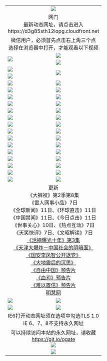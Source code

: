 ﻿<table>
  <tr></tr>
  <tr><td colspan=2 align=center><img src="https://cloud.githubusercontent.com/assets/11880933/13434984/f430fae2-e012-11e5-814f-c2df1e82b247.jpg" /></td></tr>
  <tr><td colspan=2 align=center>网门<br>最新动态网址，请点击进入
<br>https://d3g85sth12iopg.cloudfront.net
    </td>
  </tr>
  <tr>
    <td colspan=2 align=center>微信用户，必须首先点击右上角三个点<br>选择在浏览器中打开，才能观看以下视频</td>
  </tr>
  <tr>
    <td rowspan=2><a href="https://d3g85sth12iopg.cloudfront.net/ogUP.aspx?name=11DKC.mp4&count=T:2,2:8,1:16&from=github" target="_blank"><img src="https://d3g85sth12iopg.cloudfront.net/Up/11DKC1.jpg" /></a></td> 
    <td><div><a href="https://d3g85sth12iopg.cloudfront.net/ogUP.aspx?name=LRWS.mp4&count=7B:9,6B:44,5A:10,5B:35,4A:14,4B:19,3A:10,3B:26,2A:16,2B:21,1A:23,1B:29&current=7B:9" target="_blank"><img src="https://d3g85sth12iopg.cloudfront.net/Up/LRWS.jpg" /></a></td>
   </tr>
  <tr>
    <td><a href="https://d3g85sth12iopg.cloudfront.net/ogNiceVedio.aspx" target="_blank"><img src="https://d3g85sth12iopg.cloudfront.net/Up/11TGKDY.jpg" /></a></td>
  </tr>
  <tr>
    <td><a href="https://d3g85sth12iopg.cloudfront.net/ogUP.aspx?name=JQR.mp4&count=2" target="_blank"><img src="https://d3g85sth12iopg.cloudfront.net/Up/JQR.jpg" /></a></td>   
    <td rowspan=2><a href="https://d3g85sth12iopg.cloudfront.net/ogUP.aspx?name=JP.mp4&count=9" target="_blank"><img src="https://d3g85sth12iopg.cloudfront.net/Up/JP.jpg" /></td>
  </tr>
  <tr>
    <td><a href="https://d3g85sth12iopg.cloudfront.net/ogUP.aspx?name=WH.mp4" target="_blank"><img src="https://d3g85sth12iopg.cloudfront.net/Up/WH.jpg" /></a></td>
  </tr>
  <tr>
    <td><a href="https://d3g85sth12iopg.cloudfront.net/ogUP.aspx?name=SSZJ.mp4&count=480P:9,S:3" target="_blank"><img src="https://d3g85sth12iopg.cloudfront.net/Up/SSZJ.jpg" /></a></td>
    <td><a href="https://d3g85sth12iopg.cloudfront.net/ogUP.aspx?name=ZY.mp4&count=2015:16" target="_blank"><img src="https://d3g85sth12iopg.cloudfront.net/Up/ZY.jpg" /></a</td>
  </tr>
  <tr>
    <td><a href="https://d3g85sth12iopg.cloudfront.net/ogUP.aspx?name=XTFY.mp4&count=B:2,A:24" target="_blank"><img src="https://d3g85sth12iopg.cloudfront.net/Up/XTFY.jpg" /></a></td>
    <td><a href="https://d3g85sth12iopg.cloudfront.net/ogUP.aspx?name=1XQK.mp4&count=13" target="_blank"><img src="https://d3g85sth12iopg.cloudfront.net/Up/1XQK.jpg" /></a</td>
  </tr>
  <tr>
    <td><a href="https://d3g85sth12iopg.cloudfront.net/ogUP.aspx?name=1LYF.mp4&count=2" target="_blank"><img src="https://d3g85sth12iopg.cloudfront.net/Up/1LYF0.jpg" /></a></td>
    <td><a href="https://d3g85sth12iopg.cloudfront.net/ogUP.aspx?name=1ZGC.mp4&count=6" target="_blank"><img src="https://d3g85sth12iopg.cloudfront.net/Up/1ZGC0.jpg" /></a></td>
  </tr>
  <tr>
    <td><a href="https://d3g85sth12iopg.cloudfront.net/ogUP.aspx?name=1ZKM.mp4&count=3&current=3" target="_blank"><img src="https://d3g85sth12iopg.cloudfront.net/Up/1ZKM0.jpg" /></a></td>  
    <td><a href="https://d3g85sth12iopg.cloudfront.net/ogUP.aspx?name=1WWY.mp4&count=6&current=6" target="_blank"><img src="https://d3g85sth12iopg.cloudfront.net/Up/1WWY0.jpg" /></a></td>
  </tr>
  <tr>
    <td><a href="https://d3g85sth12iopg.cloudfront.net/ogUP.aspx?name=10JGY.mp4&count=3" target="_blank"><img src="https://d3g85sth12iopg.cloudfront.net/Up/10JGY0.jpg" /></a></td>
    <td><a href="https://d3g85sth12iopg.cloudfront.net/ogUP.aspx?name=10CYS.mp4&count=2" target="_blank"><img src="https://d3g85sth12iopg.cloudfront.net/Up/10CYS0.jpg" /></a></td>
  </tr>
  <tr>
    <td><a href="https://d3g85sth12iopg.cloudfront.net/ogUP.aspx?name=4SQQ.mp4&count=201603:9,201602:20,201601:21&current=201603:9" target="_blank"><img src="https://d3g85sth12iopg.cloudfront.net/Up/4SQQ0.jpg"/></a></td>
    <td><a href="https://d3g85sth12iopg.cloudfront.net/ogUP.aspx?name=4SHQ.mp4&count=201603:11,201602:27,201601:28&current=201603:11" target="_blank"><img src="https://d3g85sth12iopg.cloudfront.net/Up/4SHQ0.jpg"/></a></td>
  </tr>
  <tr>
    <td><a href="https://d3g85sth12iopg.cloudfront.net/ogUP.aspx?name=4SZG.mp4&count=201603:10,201602:21,201601:23&current=201603:10" target="_blank"><img src="https://d3g85sth12iopg.cloudfront.net/Up/4SZG0.jpg"/></a></td>
    <td><a href="https://d3g85sth12iopg.cloudfront.net/ogUP.aspx?name=4SDJ.mp4&count=201603A:10,201603B:6,201602A:24,201602B:7,201601A:48,201601B:6&current=201603A:10" target="_blank"><img src="https://d3g85sth12iopg.cloudfront.net/Up/4SDJ0.jpg"/></a></td>
  </tr>
  <tr>
    <td><a href="https://d3g85sth12iopg.cloudfront.net/ogUP.aspx?name=4SGX.mp4&count=201603:2&current=201603:2" target="_blank"><img src="https://d3g85sth12iopg.cloudfront.net/Up/4SGX0.jpg"/></a></td>
    <td><a href="https://d3g85sth12iopg.cloudfront.net/ogUP.aspx?name=4SHD.mp4&count=201603:3&current=201603:1" target="_blank"><img src="https://d3g85sth12iopg.cloudfront.net/Up/4SHD0.jpg"/></a></td>
  </tr>
  <tr>
    <td><a href="https://d3g85sth12iopg.cloudfront.net/ogUP.aspx?name=4CTX.mp4&count=201603:2,201602:3,201601:4&current=201603:2" target="_blank"><img src="https://d3g85sth12iopg.cloudfront.net/Up/4CTX0.jpg"/></a></td>
    <td><a href="https://d3g85sth12iopg.cloudfront.net/ogUP.aspx?name=4CWZ.mp4&count=201603:1,201602:4,201601:4&current=201603:1" target="_blank"><img src="https://d3g85sth12iopg.cloudfront.net/Up/4CWZ0.jpg"/></a></td>
  </tr>
  <tr>
    <td><a href="https://d3g85sth12iopg.cloudfront.net/onUP.aspx?name=https://d2t6x1lwzcff38.cloudfront.net/" target="_blank"><img src="https://d3g85sth12iopg.cloudfront.net/Up/0DTW.jpg"/></a></td>
    <td><a href="https://d3g85sth12iopg.cloudfront.net/onUP.aspx?name=https://d240ns8up8earz.cloudfront.net/acenter/" target="_blank"><img src="https://d3g85sth12iopg.cloudfront.net/Up/0TDW.jpg" /></a></td>
  </tr>
  <tr>
    <td><a href="https://d3g85sth12iopg.cloudfront.net/onUP.aspx?name=https://d4508d6vomz2p.cloudfront.net/gb/nsc413.htm" target="_blank"><img src="https://d3g85sth12iopg.cloudfront.net/Up/0DJY.jpg" /></a></td>
    <td><a href="https://d3g85sth12iopg.cloudfront.net/onUP.aspx?name=https://d3bxwq7vzudb5l.cloudfront.net/xtr/gb/prog204.html" target="_blank"><img src="https://d3g85sth12iopg.cloudfront.net/Up/0XTR.jpg" /></a></td>
  </tr>
  <tr>
    <td><a href="https://d3g85sth12iopg.cloudfront.net/onUP.aspx?name=https://d3aj00iefsmfgc.cloudfront.net/" target="_blank"><img src="https://d3g85sth12iopg.cloudfront.net/Up/0MHW.jpg" /></a></td>
    <td><a href="https://d3g85sth12iopg.cloudfront.net/onUP.aspx?name=https://d1sbg9daat0zu5.cloudfront.net/" target="_blank"><img src="https://d3g85sth12iopg.cloudfront.net/Up/0ZJW.jpg" /></a></td>
  </tr>
  <tr>
    <td><a href="https://d3g85sth12iopg.cloudfront.net/ogUP.aspx?name=0FG.zip" target="_blank"><img src="https://d3g85sth12iopg.cloudfront.net/Up/0FG.jpg" /></a></td>
    <td><a href="https://d3g85sth12iopg.cloudfront.net/ogUP.aspx?name=0FGA.apk" target="_blank"><img src="https://d3g85sth12iopg.cloudfront.net/Up/0FGA.jpg" /></a></td>
  </tr>
  <tr>
    <td><a href="https://d3g85sth12iopg.cloudfront.net/ogUP.aspx?name=0U.zip" target="_blank"><img src="https://d3g85sth12iopg.cloudfront.net/Up/0U.jpg" /></a></td>
    <td><a href="https://d3g85sth12iopg.cloudfront.net/ogUP.aspx?name=0UA.apk" target="_blank"><img src="https://d3g85sth12iopg.cloudfront.net/Up/0UA.jpg" /></a></td>
  </tr>
  <tr>
    <td><a href="https://d3g85sth12iopg.cloudfront.net/ogUP.aspx?name=0iPPOTV.zip" target="_blank"><img src="https://d3g85sth12iopg.cloudfront.net/Up/0iPPOTV.jpg" /></a></td>
    <td><a href="https://d3g85sth12iopg.cloudfront.net/ogUP.aspx?name=0iNTD.apk" target="_blank"><img src="https://d3g85sth12iopg.cloudfront.net/Up/0iNTD.jpg" /></a></td>
  </tr>
  <tr>
    <td colspan=2 align=center>更新<br>
      《大裤衩》第2季第8集<br>
      《雷人网事小品》7日<br>
      《全球新闻》11日、《环球直击》11日<br>
      《中国禁闻》11日、《今日点击》11日<br>
      《世事关心》10日、《热点互动》7日<br>
      《天笑快评》7日、《文昭解读》7日<br>
      <a href="https://d3g85sth12iopg.cloudfront.net/ogUP.aspx?name=SSZJ.mp4&count=480P:9,S:3&current=S:3" target="_blank">《活摘曝光十年》第3集</a><br>
      <a href="https://d3g85sth12iopg.cloudfront.net/ogUP.aspx?name=4TJDBZ.mp4" target="_blank">《天津大爆炸－中国社会的阴暗面》</a><br>
      <a href="https://d3g85sth12iopg.cloudfront.net/ogUP.aspx?name=4LFZ.mp4" target="_blank">《国安李凤智公开退党》</a><br>
      <a href="https://d3g85sth12iopg.cloudfront.net/ogUP.aspx?name=4DDZHDCS.mp4" target="_blank">《大地震后的沉思》</a><br>
      <a href="https://d3g85sth12iopg.cloudfront.net/ogUP.aspx?name=11ZYZG0.mp4" target="_blank">《自由中国》预告片</a><br>
      <a href="https://d3g85sth12iopg.cloudfront.net/ogUP.aspx?name=11XR.mp4" target="_blank">《血刃》预告片</a><br>
      <a href="https://d3g85sth12iopg.cloudfront.net/ogUP.aspx?name=11NYZX.mp4&count=2" target="_blank">《难以置信》预告片</a><br>
      <a href="https://d3g85sth12iopg.cloudfront.net/onUP.aspx?name=https://www.minghui.org/" target="_blank">明慧网</a></td>
    </td>
  </tr>
  <tr>
    <td><a href="https://d3g85sth12iopg.cloudfront.net/ogNice.aspx" target="_blank"><img src="https://d3g85sth12iopg.cloudfront.net/Up/0WCYY.jpg" /></a></td>
    <td><a href="https://d3g85sth12iopg.cloudfront.net/onCO.aspx?ob=600%E4%BA%8B%E7%89%A9&op=%E5%A2%9E%E5%88%A0%E6%94%B9&args=WH1~%23%E7%B1%BB%E5%9E%8B6%E6%96%B0%E9%97%BB%7c%23%E7%B1%BB%E5%9E%8B6%E8%AF%84%E8%AE%BA&mode=" target="_blank"><img src="https://d3g85sth12iopg.cloudfront.net/Up/0WZTT.jpg" /></a></td> 
  </tr>
  <tr>
    <td><a href="https://d3g85sth12iopg.cloudfront.net/ogDY.aspx" target="_blank"><img src="https://d3g85sth12iopg.cloudfront.net/Up/0FK.jpg" /></a></td>
    <td><a href="https://d3g85sth12iopg.cloudfront.net/ogST.aspx" target="_blank"><img src="https://d3g85sth12iopg.cloudfront.net/Up/0ST.jpg" /></a></td> 
  </tr>
  <tr>
    <td colspan=2 align=center>IE6打开动态网址须在选项中勾选TLS 1.0<br/>IE 6、7、8不支持永久网址<br/>
      <!--微信可扫描以下临时二维码<br/>https://bit.ly/1mBQHW8<br/><a href="https://d3g85sth12iopg.cloudfront.net/Up/0WMGDL3.png" target="_blank"><img src="https://d3g85sth12iopg.cloudfront.net/Up/0WMGD3.png"/></a><br-->
  </tr>
  <tr>
    <td colspan=2 align=center>可以持续访问本站的永久网址，请收藏<br/><a href="https://git.io/ogate" target="_blank">https://git.io/ogate</a><br/><a href="https://d3g85sth12iopg.cloudfront.net/Up/0WMGDL2.png" target="_blank"><img src="https://d3g85sth12iopg.cloudfront.net/Up/0WMGD2.png"/></a></td>
  </tr>
  <tr>
    <td colspan=2 align=center><a href="https://d3g85sth12iopg.cloudfront.net/ogUP.aspx?name=0oGate.apk" target="_blank"><img src="https://d3g85sth12iopg.cloudfront.net/Up/0WMAZ.jpg" /></a></td>
  </tr>
  <!--tr>
    <td colspan=2 align=center>可能失效的动态网址
    </td>
  </tr-->
</table>
